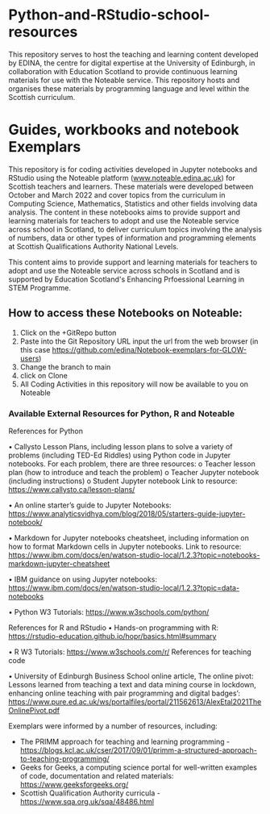 # Python-and-RStudio-school-resources
This repository serves to host the teaching and learning content developed by EDINA, the centre for digital expertise at the University of Edinburgh, in collaboration with Education Scotland to provide continuous learning materials for use with the Noteable service. This repository hosts and organises these materials by programming language and level within the Scottish curriculum. 

# Guides, workbooks and notebook Exemplars 

This repository is for coding activities developed in Jupyter notebooks and RStudio using the Noteable platform (www.noteable.edina.ac.uk) for Scottish teachers and learners. These materials were developed between October and March 2022 and cover topics from the curriculum in Computing Science, Mathematics, Statistics and other fields involving data analysis. The content in these notebooks aims to provide support and learning materials for teachers to adopt and use the Noteable service across school in Scotland, to deliver curriculum topics involving the analysis of numbers, data or other types of information and programming elements at Scottish Qualifications Authority National Levels.

This content aims to provide support and learning materials for teachers to adopt and use the Noteable service across schools in Scotland and is supported by Education Scotland's Enhancing Prfoessional Learning in STEM Programme. 

## How to access these Notebooks on Noteable: 
 1. Click on the +GitRepo button
 2. Paste into the Git Repository URL input the url from the web browser (in this case https://github.com/edina/Notebook-exemplars-for-GLOW-users)
 3. Change the branch to main 
 4. click on Clone
 5. All Coding Activities in this repository will now be available to you on Noteable

### Available External Resources for Python, R and Noteable

References for Python

•	Callysto Lesson Plans, including lesson plans to solve a variety of problems (including TED-Ed Riddles) using Python code in Jupyter notebooks. For each problem, there are three resources:
o	Teacher lesson plan (how to introduce and teach the problem)
o	Teacher Jupyter notebook (including instructions)
o	Student Jupyter notebook
Link to resource: https://www.callysto.ca/lesson-plans/ 

•	An online starter’s guide to Jupyter Notebooks: https://www.analyticsvidhya.com/blog/2018/05/starters-guide-jupyter-notebook/ 


•	Markdown for Jupyter notebooks cheatsheet, including information on how to format Markdown cells in Jupyter notebooks. 
Link to resource: https://www.ibm.com/docs/en/watson-studio-local/1.2.3?topic=notebooks-markdown-jupyter-cheatsheet 

•	IBM guidance on using Jupyter notebooks: https://www.ibm.com/docs/en/watson-studio-local/1.2.3?topic=data-notebooks 

•	Python W3 Tutorials: https://www.w3schools.com/python/ 



References for R and RStudio 
•	Hands-on programming with R: https://rstudio-education.github.io/hopr/basics.html#summary 

•	R W3 Tutorials: https://www.w3schools.com/r/ 
References for teaching code

•	University of Edinburgh Business School online article, The online pivot: Lessons learned from teaching a text and data mining course in lockdown, enhancing online teaching with pair programming and digital badges’: https://www.pure.ed.ac.uk/ws/portalfiles/portal/211562613/AlexEtal2021TheOnlinePivot.pdf 

Exemplars were informed by a number of resources, including: 
 - The PRIMM approach for teaching and learning programming - https://blogs.kcl.ac.uk/cser/2017/09/01/primm-a-structured-approach-to-teaching-programming/
 - Geeks for Geeks, a computing science portal for well-written examples of code, documentation and related materials: https://www.geeksforgeeks.org/
 - Scottish Qualification Authority curricula - https://www.sqa.org.uk/sqa/48486.html 

